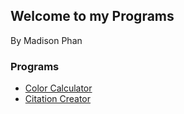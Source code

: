 ## Welcome to my Programs
By Madison Phan

### Programs
- [Color Calculator](https://phanmad000.github.io/ProgramsHW/ColorCalculator)
- [Citation Creator](https://phanmad000.github.io/ProgramsHW/UserInput)

